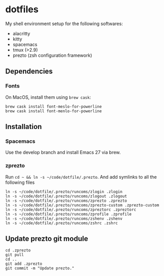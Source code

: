 # dotfiles
My shell environment setup for the following softwares:

* alacritty
* kitty
* spacemacs
* tmux (>2.9)
* prezto (zsh configuration framework)

## Dependencies
### Fonts
On MacOS, install them using `brew cask`:
```
brew cask install font-meslo-for-powerline
brew cask install font-menlo-for-powerline
```

## Installation
### Spacemacs
Use the develop branch and install Emacs 27 via brew.

### zprezto
Run `cd ~ && ln -s ~/code/dotfile/.prezto`. And add symlinks to all the following files
```
ln -s ~/code/dotfile/.prezto/runcoms/zlogin .zlogin
ln -s ~/code/dotfile/.prezto/runcoms/zlogout .zlogout
ln -s ~/code/dotfile/.prezto/runcoms/zprezto .zprezto
ln -s ~/code/dotfile/.prezto/runcoms/zprezto-custom .zprezto-custom
ln -s ~/code/dotfile/.prezto/runcoms/zpreztorc .zpreztorc
ln -s ~/code/dotfile/.prezto/runcoms/zprofile .zprofile
ln -s ~/code/dotfile/.prezto/runcoms/zshenv .zshenv
ln -s ~/code/dotfile/.prezto/runcoms/zshrc .zshrc
```

## Update prezto git module
```
cd .zprezto
git pull
cd ..
git add .zprezto
git commit -m "Update prezto."
```
